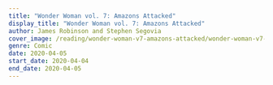 ```yaml
---
title: "Wonder Woman vol. 7: Amazons Attacked"
display_title: "Wonder Woman vol. 7: Amazons Attacked"
author: James Robinson and Stephen Segovia
cover_image: /reading/wonder-woman-v7-amazons-attacked/wonder-woman-v7-amazons-attacked.jpg
genre: Comic
date: 2020-04-05
start_date: 2020-04-04
end_date: 2020-04-05
---
```

